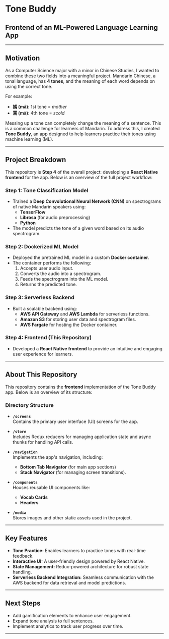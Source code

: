 # **Tone Buddy**  
## **Frontend of an ML-Powered Language Learning App**

---

## **Motivation**
As a Computer Science major with a minor in Chinese Studies, I wanted to combine these two fields into a meaningful project. Mandarin Chinese, a tonal language, has **4 tones**, and the meaning of each word depends on using the correct tone.

For example:  
- **媽 (mā)**: 1st tone = *mother*  
- **罵 (mà)**: 4th tone = *scold*  

Messing up a tone can completely change the meaning of a sentence. This is a common challenge for learners of Mandarin. To address this, I created **Tone Buddy**, an app designed to help learners practice their tones using machine learning (ML).

---

## **Project Breakdown**
This repository is **Step 4** of the overall project: developing a **React Native frontend** for the app. Below is an overview of the full project workflow:

### **Step 1: Tone Classification Model**
- Trained a **Deep Convolutional Neural Network (CNN)** on spectrograms of native Mandarin speakers using:
  - **TensorFlow**
  - **Librosa** (for audio preprocessing)
  - **Python**
- The model predicts the tone of a given word based on its audio spectrogram.

### **Step 2: Dockerized ML Model**
- Deployed the pretrained ML model in a custom **Docker container**.
- The container performs the following:
  1. Accepts user audio input.
  2. Converts the audio into a spectrogram.
  3. Feeds the spectrogram into the ML model.
  4. Returns the predicted tone.

### **Step 3: Serverless Backend**
- Built a scalable backend using:
  - **AWS API Gateway** and **AWS Lambda** for serverless functions.
  - **Amazon S3** for storing user data and spectrogram files.
  - **AWS Fargate** for hosting the Docker container.

### **Step 4: Frontend (This Repository)**
- Developed a **React Native frontend** to provide an intuitive and engaging user experience for learners.

---

## **About This Repository**
This repository contains the **frontend** implementation of the Tone Buddy app. Below is an overview of its structure:

### **Directory Structure**
- **`/screens`**  
  Contains the primary user interface (UI) screens for the app.

- **`/store`**  
  Includes Redux reducers for managing application state and async thunks for handling API calls.

- **`/navigation`**  
  Implements the app's navigation, including:
  - **Bottom Tab Navigator** (for main app sections)
  - **Stack Navigator** (for managing screen transitions).

- **`/components`**  
  Houses reusable UI components like:
  - **Vocab Cards**
  - **Headers**

- **`/media`**  
  Stores images and other static assets used in the project.

---

## **Key Features**
- **Tone Practice:** Enables learners to practice tones with real-time feedback.  
- **Interactive UI:** A user-friendly design powered by React Native.  
- **State Management:** Redux-powered architecture for robust state handling.  
- **Serverless Backend Integration:** Seamless communication with the AWS backend for data retrieval and model predictions.

---

## **Next Steps**
- Add gamification elements to enhance user engagement.
- Expand tone analysis to full sentences.
- Implement analytics to track user progress over time.

---

